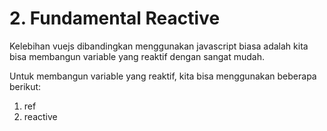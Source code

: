 # 2. Fundamental Reactive

Kelebihan vuejs dibandingkan menggunakan javascript biasa adalah kita bisa membangun variable yang reaktif dengan sangat mudah.

Untuk membangun variable yang reaktif, kita bisa menggunakan beberapa berikut:
1. ref
2. reactive